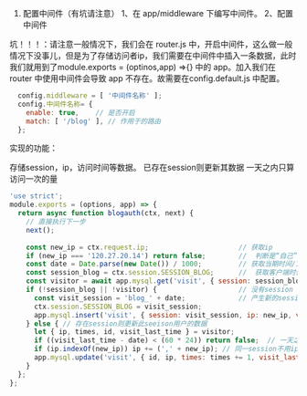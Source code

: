1. 配置中间件（有坑请注意）
1、在 app/middleware 下编写中间件。
2、配置中间件

坑！！！：请注意一般情况下，我们会在 router.js 中，开启中间件，这么做一般情况下没事儿，但是为了存储访问者ip，我们需要在中间件中插入一条数据，此时我们就用到了module.exports = (optinos,app) =>{} 中的 app。加入我们在 router 中使用中间件会导致 app 不存在。故需要在config.default.js 中配置。
```js
  config.middleware = [ '中间件名称' ];
  config.中间件名称= {
    enable: true,    // 是否开启
    match: [ '/blog' ],	// 作用于的路由
  };
```
实现的功能：

存储session，ip，访问时间等数据。
已存在session则更新其数据
一天之内只算访问一次的量
```js
'use strict';
module.exports = (options, app) => {
  return async function blogauth(ctx, next) {
  	// 直接执行下一步 
    next();
    
	const new_ip = ctx.request.ip;						// 获取ip
	if (new_ip === '120.27.20.14') return false; 		//  判断是“自己”服务器ip就过滤掉
	const date = Date.parse(new Date()) / 1000;			// 获取当期时间/1000（为了字段是int(11)）
	const session_blog = ctx.session.SESSION_BLOG; 		//  获取客户端时候有session（没有则为undefined）
	const visitor = await app.mysql.get('visit', { session: session_blog }); // 查询词session表中已经存在
	if (!session_blog || !visitor) {					// 没有session 或者 表中不存在session用户，则插入一条新的数据
	  const visit_session = 'blog_' + date;				// 产生新的session
	  ctx.session.SESSION_BLOG = visit_session;
	  app.mysql.insert('visit', { session: visit_session, ip: new_ip, visit_time: date, visit_last_time: date });// 插入数据
	} else { // 存在session则更新此seeison用户的数据
	  let { ip, times, id, visit_last_time } = visitor;
	  if ((visit_last_time - date) < (60 * 24)) return false;  // 一天之内 不在记录访问次数
	  if (ip.indexOf(new_ip)) ip += (',' + new_ip);	// 同一session不用ip记录
	  app.mysql.update('visit', { id, ip, times: times += 1, visit_last_time: date }); // 更新数据
	}
  };
};
```
